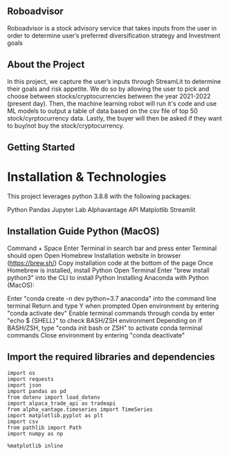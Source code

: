 ## Roboadvisor
Roboadvisor is a stock advisory service that takes inputs from the user in order to determine user’s preferred diversification strategy and Investment goals

## About the Project
In this project, we capture the user’s inputs through StreamLit to determine their goals and risk appetite.  We do so by allowing the user to pick and choose between stocks/cryptocurrencies between the year 2021-2022 (present day).  Then, the machine learning robot will run it's code and use ML models to output a table of data based on the csv file of top 50 stock/cyrptocurrency data.  Lastly, the buyer will then be asked if they want to buy/not buy the stock/cryptocurrency.  

## Getting Started
# Installation & Technologies 
This project leverages python 3.8.8 with the following packages:

Python 
Pandas 
Jupyter Lab 
Alphavantage API 
Matplotlib
Streamlit

## Installation Guide Python (MacOS)
Command + Space
Enter Terminal in search bar and press enter
Terminal should open
Open Homebrew Installation website in browser (https://brew.sh/)
Copy installation code at the bottom of the page
Once Homebrew is installed, install Python
Open Terminal
Enter "brew install python3" into the CLI to install Python
Installing Anaconda with Python (MacOS):

Enter "conda create -n dev python=3.7 anaconda" into the command line terminal
Return and type Y when prompted
Open environment by entering "conda activate dev"
Enable terminal commands through conda by enter "echo $ {SHELL}" to check BASH/ZSH environment
Depending on if BASH/ZSH, type "conda init bash or ZSH" to activate conda terminal commands
Close environment by entering "conda deactivate"

## Import the required libraries and dependencies
```
import os
import requests
import json
import pandas as pd
from dotenv import load_dotenv
import alpaca_trade_api as tradeapi
from alpha_vantage.timeseries import TimeSeries
import matplotlib.pyplot as plt
import csv
from pathlib import Path
import numpy as np

%matplotlib inline
```

